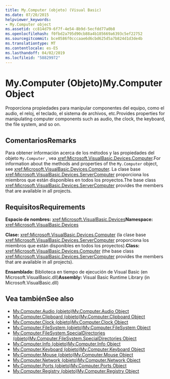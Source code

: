 ```yaml
---
title: My.Computer (objeto) (Visual Basic)
ms.date: 07/20/2015
helpviewer_keywords:
- My.Computer object
ms.assetid: cc814d79-6f7f-4e54-8b9d-5ecfdd77a0b8
ms.openlocfilehash: f0fbd2a795d90cb88a4b185669a6393c5ef22752
ms.sourcegitcommit: bce0586f0cccaae6d6cbd625d5a7b824d1d3de4b
ms.translationtype: MT
ms.contentlocale: es-ES
ms.lasthandoff: 04/02/2019
ms.locfileid: "58829972"
---
```

# <a name="mycomputer-object"></a><span data-ttu-id="05326-102">My.Computer (Objeto)</span><span class="sxs-lookup"><span data-stu-id="05326-102">My.Computer Object</span></span>
<span data-ttu-id="05326-103">Proporciona propiedades para manipular componentes del equipo, como el audio, el reloj, el teclado, el sistema de archivos, etc.</span><span class="sxs-lookup"><span data-stu-id="05326-103">Provides properties for manipulating computer components such as audio, the clock, the keyboard, the file system, and so on.</span></span>  
  
## <a name="remarks"></a><span data-ttu-id="05326-104">Comentarios</span><span class="sxs-lookup"><span data-stu-id="05326-104">Remarks</span></span>  
 <span data-ttu-id="05326-105">Para obtener información acerca de los métodos y las propiedades del objeto `My.Computer` , vea <xref:Microsoft.VisualBasic.Devices.Computer>.</span><span class="sxs-lookup"><span data-stu-id="05326-105">For information about the methods and properties of the `My.Computer` object, see <xref:Microsoft.VisualBasic.Devices.Computer>.</span></span> <span data-ttu-id="05326-106">La clase base <xref:Microsoft.VisualBasic.Devices.ServerComputer> proporciona los miembros que están disponibles en todos los proyectos.</span><span class="sxs-lookup"><span data-stu-id="05326-106">The base class <xref:Microsoft.VisualBasic.Devices.ServerComputer> provides the members that are available in all projects.</span></span>  
  
## <a name="requirements"></a><span data-ttu-id="05326-107">Requisitos</span><span class="sxs-lookup"><span data-stu-id="05326-107">Requirements</span></span>  
 <span data-ttu-id="05326-108">**Espacio de nombres:** <xref:Microsoft.VisualBasic.Devices></span><span class="sxs-lookup"><span data-stu-id="05326-108">**Namespace:** <xref:Microsoft.VisualBasic.Devices></span></span>  
  
 <span data-ttu-id="05326-109">**Clase:** <xref:Microsoft.VisualBasic.Devices.Computer> (la clase base <xref:Microsoft.VisualBasic.Devices.ServerComputer> proporciona los miembros que están disponibles en todos los proyectos).</span><span class="sxs-lookup"><span data-stu-id="05326-109">**Class:** <xref:Microsoft.VisualBasic.Devices.Computer> (the base class <xref:Microsoft.VisualBasic.Devices.ServerComputer> provides the members that are available in all projects).</span></span>  
  
 <span data-ttu-id="05326-110">**Ensamblado:** Biblioteca en tiempo de ejecución de Visual Basic (en Microsoft.VisualBasic.dll)</span><span class="sxs-lookup"><span data-stu-id="05326-110">**Assembly:** Visual Basic Runtime Library (in Microsoft.VisualBasic.dll)</span></span>  
  
## <a name="see-also"></a><span data-ttu-id="05326-111">Vea también</span><span class="sxs-lookup"><span data-stu-id="05326-111">See also</span></span>

- [<span data-ttu-id="05326-112">My.Computer.Audio (objeto)</span><span class="sxs-lookup"><span data-stu-id="05326-112">My.Computer.Audio Object</span></span>](../../../visual-basic/language-reference/objects/my-computer-audio-object.md)
- [<span data-ttu-id="05326-113">My.Computer.Clipboard (objeto)</span><span class="sxs-lookup"><span data-stu-id="05326-113">My.Computer.Clipboard Object</span></span>](../../../visual-basic/language-reference/objects/my-computer-clipboard-object.md)
- [<span data-ttu-id="05326-114">My.Computer.Clock (objeto)</span><span class="sxs-lookup"><span data-stu-id="05326-114">My.Computer.Clock Object</span></span>](../../../visual-basic/language-reference/objects/my-computer-clock-object.md)
- [<span data-ttu-id="05326-115">My.Computer.FileSystem (objeto)</span><span class="sxs-lookup"><span data-stu-id="05326-115">My.Computer.FileSystem Object</span></span>](../../../visual-basic/language-reference/objects/my-computer-filesystem-object.md)
- [<span data-ttu-id="05326-116">My.Computer.FileSystem.SpecialDirectories (objeto)</span><span class="sxs-lookup"><span data-stu-id="05326-116">My.Computer.FileSystem.SpecialDirectories Object</span></span>](../../../visual-basic/language-reference/objects/my-computer-filesystem-specialdirectories-object.md)
- [<span data-ttu-id="05326-117">My.Computer.Info (objeto)</span><span class="sxs-lookup"><span data-stu-id="05326-117">My.Computer.Info Object</span></span>](../../../visual-basic/language-reference/objects/my-computer-info-object.md)
- [<span data-ttu-id="05326-118">My.Computer.Keyboard (objeto)</span><span class="sxs-lookup"><span data-stu-id="05326-118">My.Computer.Keyboard Object</span></span>](../../../visual-basic/language-reference/objects/my-computer-keyboard-object.md)
- [<span data-ttu-id="05326-119">My.Computer.Mouse (objeto)</span><span class="sxs-lookup"><span data-stu-id="05326-119">My.Computer.Mouse Object</span></span>](../../../visual-basic/language-reference/objects/my-computer-mouse-object.md)
- [<span data-ttu-id="05326-120">My.Computer.Network (objeto)</span><span class="sxs-lookup"><span data-stu-id="05326-120">My.Computer.Network Object</span></span>](../../../visual-basic/language-reference/objects/my-computer-network-object.md)
- [<span data-ttu-id="05326-121">My.Computer.Ports (objeto)</span><span class="sxs-lookup"><span data-stu-id="05326-121">My.Computer.Ports Object</span></span>](../../../visual-basic/language-reference/objects/my-computer-ports-object.md)
- [<span data-ttu-id="05326-122">My.Computer.Registry (objeto)</span><span class="sxs-lookup"><span data-stu-id="05326-122">My.Computer.Registry Object</span></span>](../../../visual-basic/language-reference/objects/my-computer-registry-object.md)
